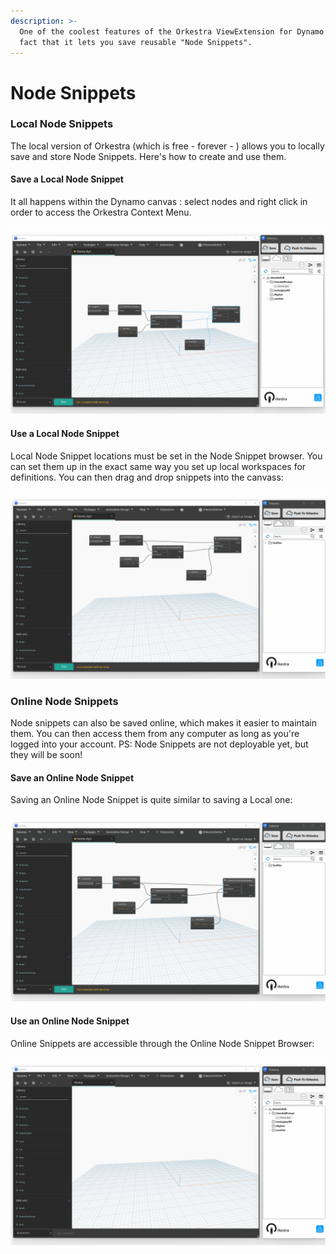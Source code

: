 ```yaml
---
description: >-
  One of the coolest features of the Orkestra ViewExtension for Dynamo is the
  fact that it lets you save reusable "Node Snippets".
---
```


# Node Snippets

### Local Node Snippets

The local version of Orkestra (which is free - forever - ) allows you to locally save and store Node Snippets. Here's how to create and use them.

#### Save a Local Node Snippet

It all happens within the Dynamo canvas : select nodes and right click in order to access the Orkestra Context Menu.

![](../.gitbook/assets/SaveLocalSnippet.gif)

#### Use a Local Node Snippet

Local Node Snippet locations must be set in the Node Snippet browser. You can set them up in the exact same way you set up local workspaces for definitions. You can then drag and drop snippets into the canvass:

![](../.gitbook/assets/UseLocalSnippet.gif)

### Online Node Snippets

Node snippets can also be saved online, which makes it easier to maintain them. You can then access them from any computer as long as you're logged into your account. PS: Node Snippets are not deployable yet, but they will be soon!

#### Save an Online Node Snippet

Saving an Online Node Snippet is quite similar to saving a Local one:&#x20;

![](../.gitbook/assets/SaveOnlineSnippet.gif)

#### Use an Online Node Snippet

Online Snippets are accessible through the Online Node Snippet Browser:

![](../.gitbook/assets/UseOnlineSnippet.gif)

